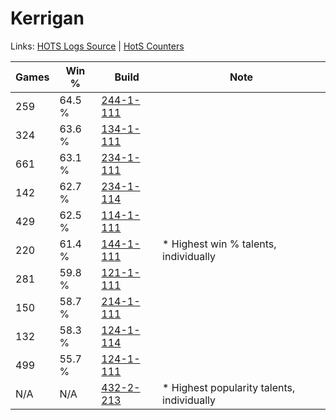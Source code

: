 # Kerrigan

Links: [HOTS Logs Source](https://www.hotslogs.com/Sitewide/HeroDetails?Hero=Kerrigan) | [HotS Counters](http://hotscounters.com/#/hero/Kerrigan)

Games  | Win %  | Build     | Note
-----  | -----  | -----     | ----
259    | 64.5 % | [244-1-111](http://www.heroesfire.com/hots/talent-calculator/kerrigan#lTON) | 
324    | 63.6 % | [134-1-111](http://www.heroesfire.com/hots/talent-calculator/kerrigan#hGqt) | 
661    | 63.1 % | [234-1-111](http://www.heroesfire.com/hots/talent-calculator/kerrigan#l4zt) | 
142    | 62.7 % | [234-1-114](http://www.heroesfire.com/hots/talent-calculator/kerrigan#l4zw) | 
429    | 62.5 % | [114-1-111](http://www.heroesfire.com/hots/talent-calculator/kerrigan#gV_t) | 
220    | 61.4 % | [144-1-111](http://www.heroesfire.com/hots/talent-calculator/kerrigan#hfFN) | * Highest win % talents, individually
281    | 59.8 % | [121-1-111](http://www.heroesfire.com/hots/talent-calculator/kerrigan#gn5d) | 
150    | 58.7 % | [214-1-111](http://www.heroesfire.com/hots/talent-calculator/kerrigan#kK8t) | 
132    | 58.3 % | [124-1-114](http://www.heroesfire.com/hots/talent-calculator/kerrigan#guQQ) | 
499    | 55.7 % | [124-1-111](http://www.heroesfire.com/hots/talent-calculator/kerrigan#guQN) | 
N/A    | N/A    | [432-2-213](http://www.heroesfire.com/hots/talent-calculator/kerrigan#seeb) | * Highest popularity talents, individually
